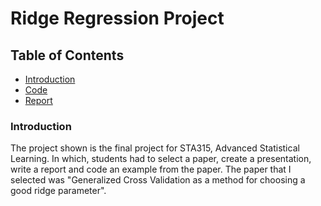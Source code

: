 # Ridge Regression Project

## Table of Contents
* [Introduction](#introduction)
* [Code](#code)
* [Report](#report)

### Introduction

The project shown is the final project for STA315, Advanced Statistical Learning. In which, students had to select a paper, create a presentation, write a report and code an example from the paper. The paper that I selected was "Generalized Cross Validation as a method for choosing a good ridge parameter".

